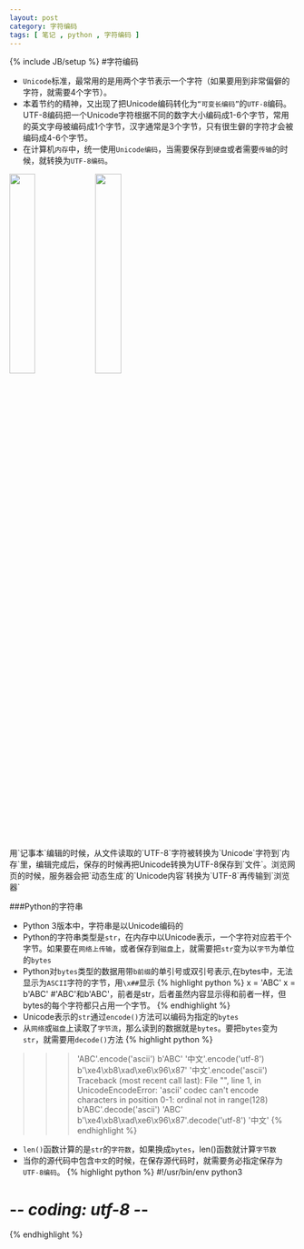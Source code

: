 ```yaml
---
layout: post 
category: 字符编码
tags: [ 笔记 , python , 字符编码 ]
---
```

{% include JB/setup %}
#字符编码
* `Unicode`标准，最常用的是用两个字节表示一个字符（如果要用到非常偏僻的字符，就需要4个字节）。
* 本着节约的精神，又出现了把Unicode编码转化为`“可变长编码”`的`UTF-8`编码。UTF-8编码把一个Unicode字符根据不同的数字大小编码成1-6个字节，常用的英文字母被编码成1个字节，汉字通常是3个字节，只有很生僻的字符才会被编码成4-6个字节。
* 在计算机`内存`中，统一使用`Unicode编码`，当需要保存到`硬盘`或者需要`传输`的时候，就转换为`UTF-8编码`。
<p>
<img src="{{ BASE_PATH }}/static_resource/img/1.png"  style="float: left; width: 30%;" />
<img src="{{ BASE_PATH }}/static_resource/img/1-1.png" style="float: left; width: 30%;" />
<br style="clear:both;">
</p>
用`记事本`编辑的时候，从文件读取的`UTF-8`字符被转换为`Unicode`字符到`内存`里，编辑完成后，保存的时候再把Unicode转换为UTF-8保存到`文件`。浏览网页的时候，服务器会把`动态生成`的`Unicode内容`转换为`UTF-8`再传输到`浏览器`

###Python的字符串
* Python 3版本中，字符串是以Unicode编码的
* Python的字符串类型是`str`，在内存中以Unicode表示，一个字符对应若干个字节。如果要在`网络上传输`，或者保存到`磁盘`上，就需要把`str`变为以`字节`为单位的`bytes`
* Python对`bytes`类型的数据用带`b前缀`的单引号或双引号表示,在bytes中，无法显示为`ASCII`字符的字节，用`\x##`显示
{% highlight python %}
x = 'ABC'
x = b'ABC'
#'ABC'和b'ABC'，前者是str，后者虽然内容显示得和前者一样，但bytes的每个字符都只占用一个字节。
{% endhighlight %}
* Unicode表示的`str`通过`encode()`方法可以编码为指定的`bytes`
* 从`网络`或`磁盘`上读取了`字节流`，那么读到的数据就是`bytes`。要把`bytes`变为`str`，就需要用`decode()`方法
{% highlight python %}
>>> 'ABC'.encode('ascii')
b'ABC'
>>> '中文'.encode('utf-8')
b'\xe4\xb8\xad\xe6\x96\x87'
>>> '中文'.encode('ascii')
Traceback (most recent call last):
  File "<stdin>", line 1, in <module>
UnicodeEncodeError: 'ascii' codec can't encode characters in position 0-1: ordinal not in range(128)
>>> b'ABC'.decode('ascii')
'ABC'
>>> b'\xe4\xb8\xad\xe6\x96\x87'.decode('utf-8')
'中文'
{% endhighlight %}
* `len()`函数计算的是`str`的`字符数`，如果换成`bytes`，len()函数就计算`字节数`
* 当你的源代码中包含`中文`的时候，在保存源代码时，就需要务必指定保存为`UTF-8编码`。
{% highlight python %}
#!/usr/bin/env python3
# -*- coding: utf-8 -*-
{% endhighlight %}
 
